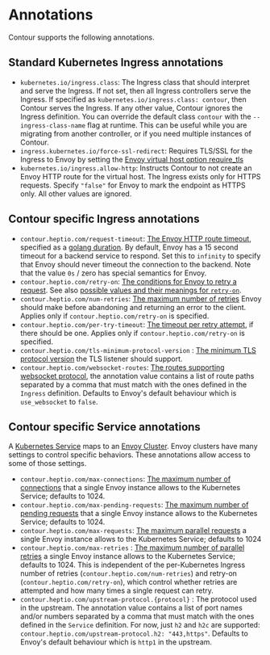 # Annotations

Contour supports the following annotations.


## Standard Kubernetes Ingress annotations

 - `kubernetes.io/ingress.class`: The Ingress class that should interpret and serve the Ingress. If not set, then all Ingress controllers serve the Ingress. If specified as `kubernetes.io/ingress.class: contour`, then Contour serves the Ingress. If any other value, Contour ignores the Ingress definition. You can override the default class `contour` with the `--ingress-class-name` flag at runtime. This can be useful while you are migrating from another controller, or if you need multiple instances of Contour.
 - `ingress.kubernetes.io/force-ssl-redirect`: Requires TLS/SSL for the Ingress to Envoy by setting the [Envoy virtual host option require_tls](https://www.envoyproxy.io/docs/envoy/latest/api-v2/api/v2/route/route.proto.html#envoy-api-field-route-virtualhost-require-tls)
 - `kubernetes.io/ingress.allow-http`: Instructs Contour to not create an Envoy HTTP route for the virtual host. The Ingress exists only for HTTPS requests. Specify `"false"` for Envoy to mark the endpoint as HTTPS only. All other values are ignored.


## Contour specific Ingress annotations

 - `contour.heptio.com/request-timeout`: [The Envoy HTTP route timeout](https://www.envoyproxy.io/docs/envoy/latest/api-v2/api/v2/route/route.proto.html#envoy-api-field-route-routeaction-timeout), specified as a [golang duration](https://golang.org/pkg/time/#ParseDuration). By default, Envoy has a 15 second timeout for a backend service to respond. Set this to `infinity` to specify that Envoy should never timeout the connection to the backend. Note that the value `0s` / zero has special semantics for Envoy.
 - `contour.heptio.com/retry-on`: [The conditions for Envoy to retry a request](https://www.envoyproxy.io/docs/envoy/latest/api-v2/api/v2/route/route.proto#envoy-api-field-route-routeaction-retrypolicy-retry-on). See also [possible values and their meanings for `retry-on`](https://www.envoyproxy.io/docs/envoy/latest/configuration/http_filters/router_filter.html#config-http-filters-router-x-envoy-retry-on).
 - `contour.heptio.com/num-retries`: [The maximum number of retries](https://www.envoyproxy.io/docs/envoy/latest/configuration/http_filters/router_filter.html#config-http-filters-router-x-envoy-max-retries) Envoy should make before abandoning and returning an error to the client. Applies only if `contour.heptio.com/retry-on` is specified.
 - `contour.heptio.com/per-try-timeout`: [The timeout per retry attempt](https://www.envoyproxy.io/docs/envoy/latest/api-v2/api/v2/route/route.proto#envoy-api-field-route-routeaction-retrypolicy-retry-on), if there should be one. Applies only if `contour.heptio.com/retry-on` is specified.
- `contour.heptio.com/tls-minimum-protocol-version` : [The minimum TLS protocol version](https://www.envoyproxy.io/docs/envoy/latest/api-v2/api/v2/auth/cert.proto#envoy-api-msg-auth-tlsparameters) the TLS listener should support.
 - `contour.heptio.com/websocket-routes`: [The routes supporting websocket protocol](https://www.envoyproxy.io/docs/envoy/latest/api-v2/api/v2/route/route.proto#envoy-api-field-route-routeaction-use-websocket), the annotation value contains a list of route paths separated by a comma that must match with the ones defined in the `Ingress` definition. Defaults to Envoy's default behaviour which is `use_websocket` to `false`.

## Contour specific Service annotations

A [Kubernetes Service](https://kubernetes.io/docs/concepts/services-networking/service/) maps to an [Envoy Cluster](https://www.envoyproxy.io/docs/envoy/latest/intro/arch_overview/terminology). Envoy clusters have many settings to control specific behaviors. These annotations allow access to some of those settings.

- `contour.heptio.com/max-connections`: [The maximum number of connections](https://www.envoyproxy.io/docs/envoy/latest/api-v2/api/v2/cluster/circuit_breaker.proto#envoy-api-field-cluster-circuitbreakers-thresholds-max-connections) that a single Envoy instance allows to the Kubernetes Service; defaults to 1024.
- `contour.heptio.com/max-pending-requests`: [The maximum number of pending requests](https://www.envoyproxy.io/docs/envoy/latest/api-v2/api/v2/cluster/circuit_breaker.proto#envoy-api-field-cluster-circuitbreakers-thresholds-max-pending-requests) that a single Envoy instance allows to the Kubernetes Service; defaults to 1024.
- `contour.heptio.com/max-requests`: [The maximum parallel requests](https://www.envoyproxy.io/docs/envoy/latest/api-v2/api/v2/cluster/circuit_breaker.proto#envoy-api-field-cluster-circuitbreakers-thresholds-max-requests) a single Envoy instance allows to the Kubernetes Service; defaults to 1024
- `contour.heptio.com/max-retries` : [The maximum number of parallel retries](https://www.envoyproxy.io/docs/envoy/latest/api-v2/api/v2/cluster/circuit_breaker.proto#envoy-api-field-cluster-circuitbreakers-thresholds-max-retries) a single Envoy instance allows to the Kubernetes Service; defaults to 1024. This is independent of the per-Kubernetes Ingress number of retries (`contour.heptio.com/num-retries`) and retry-on (`contour.heptio.com/retry-on`), which control whether retries are attempted and how many times a single request can retry.
- `contour.heptio.com/upstream-protocol.{protocol}` : The protocol used in the upstream. The annotation value contains a list of port names and/or numbers separated by a comma that must match with the ones defined in the `Service` definition. For now, just `h2` and `h2c` are supported: `contour.heptio.com/upstream-protocol.h2: "443,https"`. Defaults to Envoy's default behaviour which is `http1` in the upstream.
